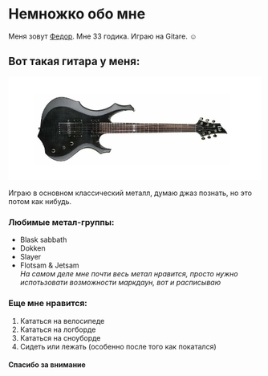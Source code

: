 # Немножко обо мне

Меня зовут [Федор](https://ru.wikipedia.org/wiki/Фёдор). Мне 33 годика. Играю на Gitаrе. ☺

## Вот такая гитара у меня:

![esp ltd f-100 fm](img/Screenshot.jpg)

Играю в основном классический металл, думаю джаз познать, но это потом как нибудь.

### Любимые метал-группы:
- Blask sabbath
- Dokken
- Slayer
- Flotsam & Jetsam    
  _На самом деле мне почти весь метал нравится, просто нужно испотьзовати возможности маркдаун, вот и расписываю_

### Еще мне нравится:
1. Кататься на велосипеде
2. Кататься на логборде
3. Кататься на сноуборде
4. Сидеть или лежать (особенно после того как покатался)

#### Спасибо за внимание



